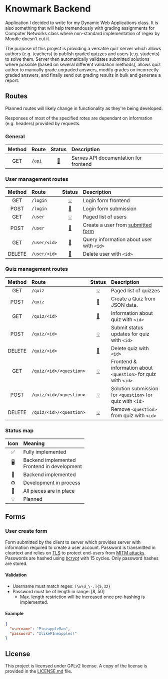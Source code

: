 # Knowmark Backend

Application I decided to write for my Dynamic Web Applications class. It is also something that will help tremendously
with grading assignments for Computer Networks class where non-standard implementation of regex by Moodle doesn't cut
it.

The purpose of this project is providing a versatile quiz server which allows authors (e.g. teachers) to publish graded
quizzes and users (e.g. students) to solve them. Server then automatically validates submitted solutions where
possible (based on several different validation methods), allows quiz author to manually grade ungraded answers, modify
grades on incorrectly graded answers, and finally send out grading results in bulk and generate a report.

## Routes️

Planned routes will likely change in functionality as they're being developed.

Responses of most of the specified rotes are dependant on information (e.g. headers) provided by requests.

### General

| Method |  Route  | Status | Description |
| :----: | :------ | :----: | :---------- |
| GET    | `/api`  | [🚀](#status-map) | Serves API documentation for frontend |

### User management routes

| Method |       Route      | Status | Description |
| :----: | :--------------- | :----: | :---------- |
| GET    | `/login`         | [💡](#status-map) | Login form frontend |
| POST   | `/login`         | [🚀](#status-map) | Login form submission |
| GET    | `/user`          | [💡](#status-map) | Paged list of users |
| POST   | `/user`          | [🚀](#status-map)️️ | Create a user from [submitted form](#user-create-form) |
| GET    | `/user/<id>`     | [🚀](#status-map)️️ | Query information about user with `<id>` |
| DELETE | `/user/<id>`     | [🚀️](#status-map)️ | Delete user with `<id>` |

### Quiz management routes

| Method |          Route          | Status | Description |
| :----: | :---------------------- | :----: | :---------- |
| GET    | `/quiz`                 | [💡](#status-map) | Paged list of quizzes |
| POST   | `/quiz`                 | [🚀](#status-map) | Create a Quiz from JSON data. |
| GET    | `/quiz/<id>`            | [🚀](#status-map) | Information about quiz with `<id>` |
| POST   | `/quiz/<id>`            | [💡](#status-map) | Submit status updates for quiz with `<id>` |
| DELETE | `/quiz/<id>`            | [🚀](#status-map) | Delete quiz with `<id>` |
| GET    | `/quiz/<id>/<question>` | [💡](#status-map) | Frontend & information about `<question>` for quiz with `<id>` |
| POST   | `/quiz/<id>/<question>` | [💡](#status-map) | Solution submission for `<question>` for quiz with `<id>` |
| DELETE | `/quiz/<id>/<question>` | [💡](#status-map) | Remove `<question>` from quiz with `<id>` |

### Status map

| Icon | Meaning |
| :--: | :------ |
| ✅ | Fully implemented |
| 🖥 | Backend implemented<br>Frontend in development |
| 🚀️ | Backend implemented |
| ⚙️ | Development in process |
| 🧩 | All pieces are in place |
| 💡 | Planned |

## Forms

### User create form

Form submitted by the client to server which provides server with information required to create a user account.
Password is transmitted in cleartext and relies on [TLS](https://en.wikipedia.org/wiki/Transport_Layer_Security) to
protect end-users from [MITM attacks](https://en.wikipedia.org/wiki/Man-in-the-middle_attack).
Passwords are hashed using [bcrypt](https://en.wikipedia.org/wiki/Bcrypt) with 15 cycles. Only password hashes are stored.

#### Validation

- Username must match regex: `[\w\d_\-.]{5,32}`
- Password must be of length in range: \[8, 50]
    - Max. length restriction will be increased once pre-hashing is implemented.

#### Example

```json
{
  "username": "PineappleMan",
  "password": "IlikeP1neapples!"
}
```

## License

This project is licensed under GPLv2 license.
A copy of the license is provided in the [LICENSE.md](LICENSE.md) file.
